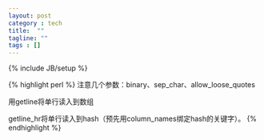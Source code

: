```yaml
---
layout: post
category : tech
title:  ""
tagline: ""
tags : [] 
---
```

{% include JB/setup %}

{% highlight perl %}
注意几个参数：binary、sep_char、allow_loose_quotes

用getline将单行读入到数组

getline_hr将单行读入到hash（预先用column_names绑定hash的关键字）。 
{% endhighlight %}
